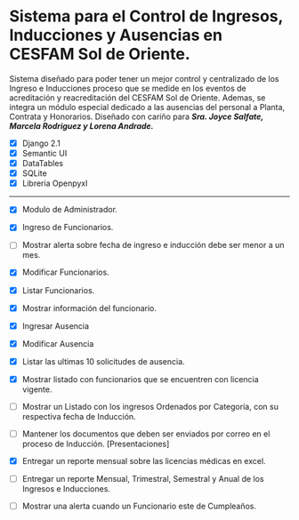 # Sistema para el Control de Ingresos, Inducciones y Ausencias en CESFAM Sol de Oriente.

Sistema diseñado para poder tener un mejor control y centralizado de los Ingreso e Inducciones proceso que se medide en los eventos de acreditación y reacreditación del CESFAM Sol de Oriente. 
Ademas, se integra un módulo especial dedicado a las ausencias del personal a Planta, Contrata y Honorarios.
Diseñado con cariño para ***Sra. Joyce Salfate, Marcela Rodriguez y Lorena Andrade.***

- [x] Django 2.1
- [x] Semantic UI
- [x] DataTables
- [x] SQLite
- [x] Libreria Openpyxl

***
- [x] Modulo de Administrador.
- [x] Ingreso de Funcionarios.
- [ ] Mostrar alerta sobre fecha de ingreso e inducción debe ser menor a un mes.
- [x] Modificar Funcionarios.
- [x] Listar Funcionarios.
- [x] Mostrar información del funcionario.
- [x] Ingresar Ausencia
- [x] Modificar Ausencia
- [x] Listar las ultimas 10 solicitudes de ausencia.
- [x] Mostrar listado con funcionarios que se encuentren con licencia vigente.
- [ ] Mostrar un Listado con los ingresos Ordenados por Categoría, con su respectiva fecha de Inducción.
- [ ] Mantener los documentos que deben ser enviados por correo en el proceso de Inducción. [Presentaciones]
- [x] Entregar un reporte mensual sobre las licencias médicas en excel.
- [ ] Entregar un reporte Mensual, Trimestral, Semestral y Anual de los Ingresos e Inducciones.
- [ ] Mostrar una alerta cuando un Funcionario este de Cumpleaños.


